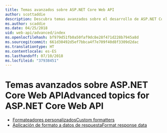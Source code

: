 ```yaml
---
title: Temas avanzados sobre ASP.NET Core Web API
author: scottaddie
description: Descubra temas avanzados sobre el desarrollo de ASP.NET Core Web API.
ms.author: scaddie
ms.date: 04/25/2018
uid: web-api/advanced/index
ms.openlocfilehash: bf979d51fb0a50faf9dc8e28f471d228b7945a8d
ms.sourcegitcommit: 661d30492d5ef7bbca4f7e709f40d8f3309d2dac
ms.translationtype: HT
ms.contentlocale: es-ES
ms.lasthandoff: 07/10/2018
ms.locfileid: "37938451"
---
```

# <a name="advanced-topics-for-aspnet-core-web-api"></a><span data-ttu-id="8f6f9-103">Temas avanzados sobre ASP.NET Core Web API</span><span class="sxs-lookup"><span data-stu-id="8f6f9-103">Advanced topics for ASP.NET Core Web API</span></span>

* [<span data-ttu-id="8f6f9-104">Formateadores personalizados</span><span class="sxs-lookup"><span data-stu-id="8f6f9-104">Custom formatters</span></span>](xref:web-api/advanced/custom-formatters)
* [<span data-ttu-id="8f6f9-105">Aplicación de formato a datos de respuesta</span><span class="sxs-lookup"><span data-stu-id="8f6f9-105">Format response data</span></span>](xref:web-api/advanced/formatting)
